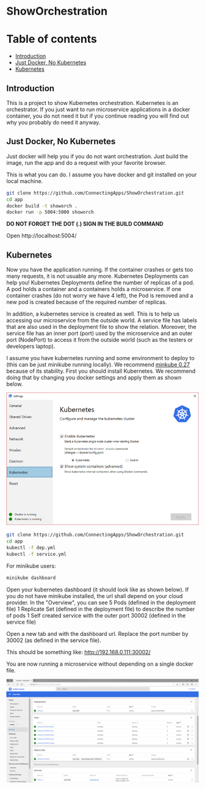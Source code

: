 # ShowOrchestration

# Table of contents

  - [Introduction](#introduction)
  - [Just Docker, No Kubernetes](#just-docker-no-kubernetes)
  - [Kubernetes](#kubernetes)

## Introduction

This is a project to show Kubernetes orchestration. Kubernetes is an orchestrator. If you just want to run microservice applications in a docker container, you do not need it but if you continue reading you will find out why you probably do need it anyway.  

## Just Docker, No Kubernetes

Just docker will help you if you do not want orchestration. Just build the image, run the app and do a request with your favorite browser.

This is what you can do. I assume you have docker and git installed on your local machine.

```bash
git clone https://github.com/ConnectingApps/ShowOrchestration.git
cd app
docker build -t showorch .
docker run -p 5004:5000 showorch
```
**DO NOT FORGET THE DOT (.) SIGN IN THE BUILD COMMAND**

Open http://localhost:5004/

## Kubernetes

Now you have the application running. If the container crashes or gets too many requests, it is not usuable any more. Kubernetes Deployments can help you! Kubernetes Deployments define the number of replicas of a pod. A pod holds a container and a containers holds a microservice. If one container crashes (do not worry we have 4 left), the Pod is removed and a new pod is created because of the required number of replicas.

In addition, a kubernetes service is created as well. This is to help us accessing our microservice from the outside world. A service file has labels that are also used in the deployment file to show the relation. Moreover, the service file has an inner port (port) used by the microservice and an outer port (NodePort) to access it from the outside world (such as the testers or developers laptop).

I assume you have kubernetes running and some environment to deploy to (this can be just minikube running locally). We recommend [minkube 0.27](https://github.com/kubernetes/minikube/releases/tag/v0.27.0) because of its stability. First you should install Kubernetes. We recommend doing that by changing you docker settings and apply them as shown below.

![image](https://raw.githubusercontent.com/ConnectingApps/ShowOrchestration/master/InstallKubernetes.png)

```bash
git clone https://github.com/ConnectingApps/ShowOrchestration.git
cd app
kubectl -f dep.yml
kubectl -f service.yml
```

For minikube users:
```bash
minikube dashboard
```
Open your kubernetes dashboard (it should look like as shown below). If you do not have minikube installed, the url shall depend on your cloud provider.
In the "Overview", you can see
5 Pods (defined in the deployment file)
1 Replicate Set (defined in the deployment file) to describe the number of pods
1 Self created service with the outer port 30002 (defined in the service file)

Open a new tab and with the dashboard url. Replace the port number by 30002 (as defined in the service file).

This should be something like:
http://192.168.0.111:30002/

You are now running a microservice without depending on a single docker file.

![image](https://raw.githubusercontent.com/ConnectingApps/ShowOrchestration/master/KubernetesOverview.png)



